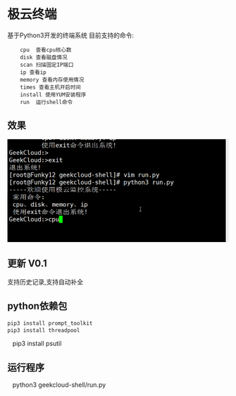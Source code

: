 # 极云终端 

基于Python3开发的终端系统
目前支持的命令:
```shell 
    cpu  查看cpu核心数
    disk 查看磁盘情况
    scan 扫描固定IP端口
    ip 查看ip
    memory 查看内存使用情况
    times 查看主机开启时间
    install 使用YUM安装程序
    run  运行shell命令
```
## 效果
![alt](https://github.com/Mr-Linus/geekcloud-shell/blob/master/screen.gif)
## 更新 V0.1
支持历史记录,支持自动补全
## python依赖包
    pip3 install prompt_toolkit
    pip3 install threadpool 
    pip3 install psutil 
## 运行程序
    python3 geekcloud-shell/run.py

